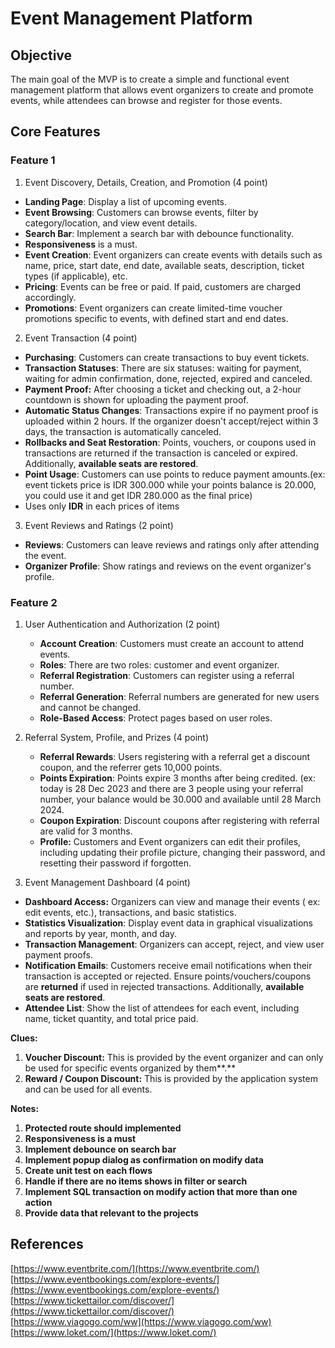 # Event Management Platform

## **Objective**

The main goal of the MVP is to create a simple and functional event management platform that allows event organizers to create and promote events, while attendees can browse and register for those events.

## **Core Features**

### **Feature 1**

1. Event Discovery, Details, Creation, and Promotion (4 point)  
* **Landing Page**: Display a list of upcoming events.  
* **Event Browsing**: Customers can browse events, filter by category/location, and view event details.  
* **Search Bar**: Implement a search bar with debounce functionality.  
* **Responsiveness** is a must.  
* **Event Creation**: Event organizers can create events with details such as name, price, start date, end date, available seats, description, ticket types (if applicable), etc.  
* **Pricing**: Events can be free or paid. If paid, customers are charged accordingly.  
* **Promotions**: Event organizers can create limited-time voucher promotions specific to events, with defined start and end dates.


2. Event Transaction (4 point)  
* **Purchasing**: Customers can create transactions to buy event tickets.  
* **Transaction Statuses**: There are six statuses: waiting for payment, waiting for admin confirmation, done, rejected, expired and canceled.  
* **Payment Proof:** After choosing a ticket and checking out, a 2-hour countdown is shown for uploading the payment proof.  
* **Automatic Status Changes**: Transactions expire if no payment proof is uploaded within 2 hours. If the organizer doesn't accept/reject within 3 days, the transaction is automatically canceled.  
* **Rollbacks and Seat Restoration**: Points, vouchers, or coupons used in transactions are returned if the transaction is canceled or expired. Additionally, **available seats are restored**.  
* **Point Usage**: Customers can use points to reduce payment amounts.(ex: event tickets price is IDR 300.000 while your points balance is 20.000, you could use it and get IDR 280.000 as the final price)  
* Uses only **IDR** in each prices of items


3. Event Reviews and Ratings (2 point)  
* **Reviews**: Customers can leave reviews and ratings only after attending the event.  
* **Organizer Profile**: Show ratings and reviews on the event organizer's profile.

### **Feature 2**

1. User Authentication and Authorization (2 point)  
   * **Account Creation**: Customers must create an account to attend events.  
   * **Roles**: There are two roles: customer and event organizer.  
   * **Referral Registration**: Customers can register using a referral number.  
   * **Referral Generation**: Referral numbers are generated for new users and cannot be changed.  
   * **Role-Based Access**: Protect pages based on user roles.  
       
2. Referral System, Profile, and Prizes (4 point)  
   * **Referral Rewards**: Users registering with a referral get a discount coupon, and the referrer gets 10,000 points.  
   * **Points Expiration**: Points expire 3 months after being credited. (ex: today is 28 Dec 2023 and there are 3 people using your referral number, your balance would be 30.000 and available until 28 March 2024\.  
   * **Coupon Expiration**: Discount coupons after registering with referral are valid for 3 months.  
   * **Profile:** Customers and Event organizers can edit their profiles, including updating their profile picture, changing their password, and resetting their password if forgotten.

3. Event Management Dashboard (4 point)  
* **Dashboard Access:** Organizers can view and manage their events ( ex: edit events, etc.), transactions, and basic statistics.  
* **Statistics Visualization**: Display event data in graphical visualizations and reports by year, month, and day.  
* **Transaction Management**: Organizers can accept, reject, and view user payment proofs.  
* **Notification Emails**: Customers receive email notifications when their transaction is accepted or rejected. Ensure points/vouchers/coupons are **returned** if used in rejected transactions. Additionally, **available seats are restored**.  
* **Attendee List**: Show the list of attendees for each event, including name, ticket quantity, and total price paid.

**Clues:**

1. **Voucher Discount:** This is provided by the event organizer and can only be used for specific events organized by them**.**  
2. **Reward / Coupon Discount:** This is provided by the application system and can be used for all events.

**Notes:**

1. **Protected route should implemented**  
2. **Responsiveness is a must**  
3. **Implement debounce on search bar**  
4. **Implement popup dialog as confirmation on modify data**  
5. **Create unit test on each flows**  
6. **Handle if there are no items shows in filter or search**  
7. **Implement SQL transaction on modify action that more than one action**  
8. **Provide data that relevant to the projects**

## **References**

[https://www.eventbrite.com/](https://www.eventbrite.com/)  
[https://www.eventbookings.com/explore-events/](https://www.eventbookings.com/explore-events/)  
[https://www.tickettailor.com/discover/](https://www.tickettailor.com/discover/)  
[https://www.viagogo.com/ww](https://www.viagogo.com/ww)  
[https://www.loket.com/](https://www.loket.com/)


